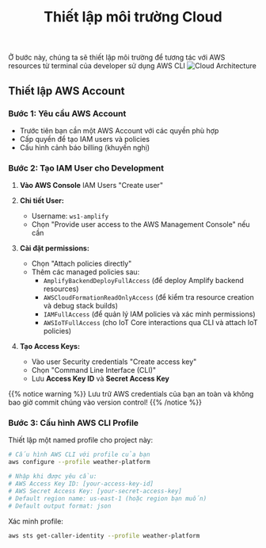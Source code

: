 ﻿---
title: "Thiết lập môi trường Cloud"
weight: 2
chapter: false
pre: " <b> 2.2 </b> "
---

Ở bước này, chúng ta sẽ thiết lập môi trường để tương tác với AWS resources từ terminal của developer sử dụng AWS CLI
![Cloud Architecture](/images/cloud-arch.jpg)
## Thiết lập AWS Account

### Bước 1: Yêu cầu AWS Account

- Trước tiên bạn cần một AWS Account với các quyền phù hợp
- Cấp quyền để tạo IAM users và policies
- Cấu hình cảnh báo billing (khuyến nghị)

### Bước 2: Tạo IAM User cho Development

1. **Vào AWS Console** IAM Users "Create user"

2. **Chi tiết User:**

   - Username: `ws1-amplify`
   - Chọn "Provide user access to the AWS Management Console" nếu cần

3. **Cài đặt permissions:**

   - Chọn "Attach policies directly"
   - Thêm các managed policies sau:
     - `AmplifyBackendDeployFullAccess` (để deploy Amplify backend resources)
     - `AWSCloudFormationReadOnlyAccess` (để kiểm tra resource creation và debug stack builds)
     - `IAMFullAccess` (để quản lý IAM policies và xác minh permissions)
     - `AWSIoTFullAccess` (cho IoT Core interactions qua CLI và attach IoT policies)

4. **Tạo Access Keys:**
   - Vào user Security credentials "Create access key"
   - Chọn "Command Line Interface (CLI)"
   - Lưu **Access Key ID** và **Secret Access Key**

{{% notice warning %}}
Lưu trữ AWS credentials của bạn an toàn và không bao giờ commit chúng vào version control!
{{% /notice %}}

### Bước 3: Cấu hình AWS CLI Profile

Thiết lập một named profile cho project này:

```bash
# Cấu hình AWS CLI với profile của bạn
aws configure --profile weather-platform

# Nhập khi được yêu cầu:
# AWS Access Key ID: [your-access-key-id]
# AWS Secret Access Key: [your-secret-access-key]
# Default region name: us-east-1 (hoặc region bạn muốn)
# Default output format: json
```

Xác minh profile:

```bash
aws sts get-caller-identity --profile weather-platform
```
